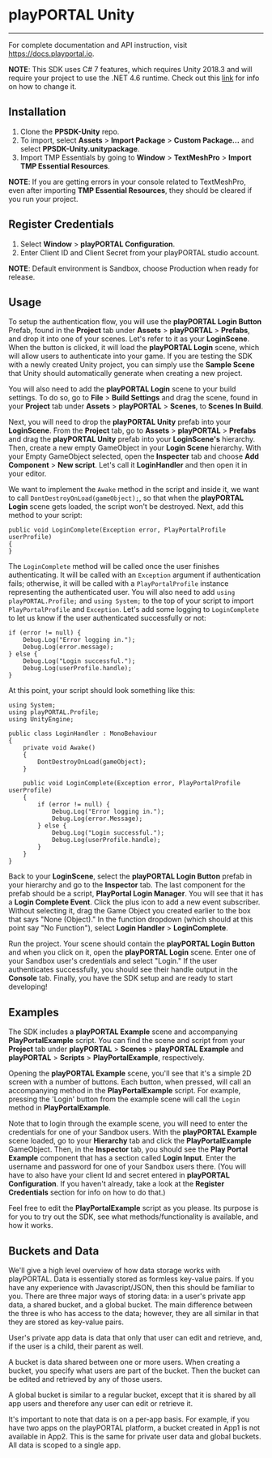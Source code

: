 
# playPORTAL Unity

---
For complete documentation and API instruction, visit <https://docs.playportal.io>.


**NOTE**: This SDK uses C# 7 features, which requires Unity 2018.3 and will require your project to use the .NET 4.6 runtime. Check out this [link][scripting runtime upgrade] for info on how to change it. 

[scripting runtime upgrade]: https://docs.unity3d.com/Manual/ScriptingRuntimeUpgrade.html

## Installation

1. Clone the **PPSDK-Unity** repo.
2. To import, select **Assets** > **Import Package** > **Custom Package...** and select **PPSDK-Unity.unitypackage**.
3. Import TMP Essentials by going to **Window** > **TextMeshPro** > **Import TMP Essential Resources**.

**NOTE**: If you are getting errors in your console related to TextMeshPro, even after importing **TMP Essential Resources**, they should be cleared if you run your project.



## Register Credentials

1. Select **Window** > **playPORTAL Configuration**.
4. Enter Client ID and Client Secret from your playPORTAL studio account.

**NOTE**: Default environment is Sandbox, choose Production when ready for release.


## Usage


To setup the authentication flow, you will use the **playPORTAL Login Button** Prefab, found in the **Project** tab under **Assets** > **playPORTAL** > **Prefabs**, and drop it into one of your scenes. Let's refer to it as your **LoginScene**. When the button is clicked, it will load the **playPORTAL Login** scene, which will allow users to authenticate into your game. If you are testing the SDK with a newly created Unity project, you can simply use the **Sample Scene** that Unity should automatically generate when creating a new project.

You will also need to add the **playPORTAL Login** scene to your build settings. To do so, go to **File** > **Build Settings** and drag the scene, found in your **Project** tab under **Assets** > **playPORTAL** > **Scenes**, to **Scenes In Build**.

Next, you will need to drop the **playPORTAL Unity** prefab into your **LoginScene**. From the **Project** tab, go to **Assets** > **playPORTAL** > **Prefabs** and drag the **playPORTAL Unity** prefab into your **LoginScene's** hierarchy. Then, create a new empty GameObject in your **Login Scene** hierarchy. With your Empty GameObject selected, open the **Inspecter** tab and choose **Add Component** > **New script**. Let's call it **LoginHandler** and then open it in your editor. 

We want to implement the `Awake` method in the script and inside it, we want to call `DontDestroyOnLoad(gameObject);`, so that when the **playPORTAL Login** scene gets loaded, the script won't be destroyed. Next, add this method to your script:

	public void LoginComplete(Exception error, PlayPortalProfile userProfile)
    {
    }

The `LoginComplete` method will be called once the user finishes authenticating. It will be called with an `Exception` argument if authentication fails; otherwise, it will be called with a `PlayPortalProfile` instance representing the authenticated user. You will also need to add `using playPORTAL.Profile;` and `using System;` to the top of your script to import `PlayPortalProfile` and `Exception`. Let's add some logging to `LoginComplete` to let us know if the user authenticated successfully or not:

	if (error != null) {
		Debug.Log("Error logging in.");
		Debug.Log(error.message);
	} else {
		Debug.Log("Login successful.");
		Debug.Log(userProfile.handle);
	}
		
At this point, your script should look something like this:

	using System;
	using playPORTAL.Profile;
	using UnityEngine;

	public class LoginHandler : MonoBehaviour
	{
    	private void Awake()
    	{
        	DontDestroyOnLoad(gameObject);
    	}

    	public void LoginComplete(Exception error, PlayPortalProfile userProfile)
    	{
    		if (error != null) {
				Debug.Log("Error logging in.");
				Debug.Log(error.Message);
			} else {
				Debug.Log("Login successful.");
				Debug.Log(userProfile.handle);
			}
    	}
	}


Back to your **LoginScene**, select the **playPORTAL Login Button** prefab in your hierarchy and go to the **Inspector** tab. The last component for the prefab should be a script, **PlayPortal Login Manager**. You will see that it has a **Login Complete Event**. Click the plus icon to add a new event subscriber. Without selecting it, drag the Game Object you created earlier to the box that says "None (Object)." In the function dropdown (which should at this point say "No Function"), select **Login Handler** > **LoginComplete**.

Run the project. Your scene should contain the **playPORTAL Login Button** and when you click on it, open the **playPORTAL Login** scene. Enter one of your Sandbox user's credentials and select "Login." If the user authenticates successfully, you should see their handle output in the **Console** tab. Finally, you have the SDK setup and are ready to start developing!
 


## Examples

The SDK includes a **playPORTAL Example** scene and accompanying **PlayPortalExample** script. You can find the scene and script from your **Project** tab under **playPORTAL** > **Scenes** > **playPORTAL Example** and **playPORTAL** > **Scripts** > **PlayPortalExample**, respectively.

Opening the **playPORTAL Example** scene, you'll see that it's a simple 2D screen with a number of buttons. Each button, when pressed, will call an accompanying method in the **PlayPortalExample** script. For example, pressing the 'Login' button from the example scene will call the `Login` method in **PlayPortalExample**.

Note that to login through the example scene, you will need to enter the credentials for one of your Sandbox users. With the **playPORTAL Example** scene loaded, go to your **Hierarchy** tab and click the **PlayPortalExample** GameObject. Then, in the **Inspector** tab, you should see the **Play Portal Example** component that has a section called **Login Input**. Enter the username and password for one of your Sandbox users there. (You will have to also have your client Id and secret entered in **playPORTAL Configuration**. If you haven't already, take a look at the **Register Credentials** section for info on how to do that.)

Feel free to edit the **PlayPortalExample** script as you please. Its purpose is for you to try out the SDK, see what methods/functionality is available, and how it works. 


## Buckets and Data

We'll give a high level overview of how data storage works with playPORTAL. Data is essentially stored as formless key-value pairs. If you have any experience with Javascript/JSON, then this should be familiar to you. There are three major ways of storing data: in a user's private app data, a shared bucket, and a global bucket. The main difference between the three is who has access to the data; however, they are all similar in that they are stored as key-value pairs. 

User's private app data is data that only that user can edit and retrieve, and, if the user is a child, their parent as well.

A bucket is data shared between one or more users. When creating a bucket, you specify what users are part of the bucket. Then the bucket can be edited and retrieved by any of those users.

A global bucket is similar to a regular bucket, except that it is shared by all app users and therefore any user can edit or retrieve it.

It's important to note that data is on a per-app basis. For example, if you have two apps on the playPORTAL platform, a bucket created in App1 is not available in App2. This is the same for private user data and global buckets. All data is scoped to a single app.











